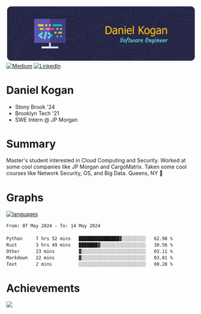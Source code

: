 ![Header](./daniel-kogan.png)
[![Medium](https://img.shields.io/badge/Medium-12100E?logo=medium&logoColor=white)](https://medium.com/@danielkoganx) [![LinkedIn](https://img.shields.io/badge/LinkedIn-%230077B5.svg?logo=linkedin&logoColor=white)](https://linkedin.com/in/danielkogan123)

# Daniel Kogan

- Stony Brook '24
- Brooklyn Tech '21
- SWE Intern @ JP Morgan

# Summary

Master's student interested in Cloud Computing and Security. Worked at some cool companies like JP Morgan and CargoMatrix. Taken some cool courses like Network Security, OS, and Big Data. Queens, NY 📍


# Graphs

<div style="width: 100%">

[![languages](https://github-readme-stats.vercel.app/api/top-langs/?username=daminals&langs_count=8&hide=html&layout=compact)](https://github-readme-stats.vercel.app/api/top-langs/?username=daminals&langs_count=8&hide=html&layout=compact)
</div>

<!--START_SECTION:waka-->

```txt
From: 07 May 2024 - To: 14 May 2024

Python     7 hrs 52 mins   ███████████████▓░░░░░░░░░   62.98 %
Rust       3 hrs 49 mins   ███████▓░░░░░░░░░░░░░░░░░   30.56 %
Other      23 mins         ▓░░░░░░░░░░░░░░░░░░░░░░░░   03.11 %
Markdown   22 mins         ▓░░░░░░░░░░░░░░░░░░░░░░░░   03.01 %
Text       2 mins          ░░░░░░░░░░░░░░░░░░░░░░░░░   00.28 %
```

<!--END_SECTION:waka-->

# Achievements 

![](https://github-profile-trophy.vercel.app/?username=daminals&theme=onestar&no-frame=true&no-bg=false&margin-w=4)
